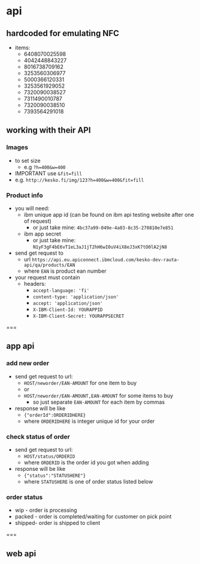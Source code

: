# api

## hardcoded for emulating NFC

* items:
    * 6408070025598
    * 4042448843227
    * 8016738709162
    * 3253560306977
    * 5000366120331
    * 3253561929052
    * 7320090038527
    * 7311490010787
    * 7320090038510
    * 7393564291018

## working with their API

### Images 

* to set size
    * e.g `?h=400&w=400`
* IMPORTANT use `&fit=fill`
* e.g. `http://kesko.fi/img/123?h=400&w=400&fit=fill`

### Product info

* you will need:
    * ibm unique app id (can be found on ibm api testing website after one of request)
        * or just take mine: `4bc37a99-049e-4a03-8c35-270810e7e851`
    * ibm app secret
        * or just take mine: `N1yF3gF4bE6vT1eL3aJ1jT2hH6wI0uV4iX8eJ3xK7tO0lA2jN8`  
* send get request to
    * url `https://api.eu.apiconnect.ibmcloud.com/kesko-dev-rauta-api/qa/products/EAN`
    * where `EAN` is product ean number
* your request must contain
    * headers:
        * `accept-language: 'fi'`
        * `content-type: 'application/json'`
        * `accept: 'application/json'`
        * `X-IBM-Client-Id: YOURAPPID`
        * `X-IBM-Client-Secret: YOURAPPSECRET`

===

## app api

### add new order

* send get request to url:
    * `HOST/neworder/EAN-AMOUNT` for one item to buy
    * or
    * `HOST/neworder/EAN-AMOUNT,EAN-AMOUNT` for some items to buy
        * so just separate `EAN-AMOUNT` for each item by commas
* response will be like
    * `{"orderId":ORDERIDHERE}`
    * where `ORDERIDHERE` is integer unique id for your order

### check status of order

* send get request to url:
    * `HOST/status/ORDERID`
    * where `ORDERID` is the order id you got when adding
* response will be like
    * `{"status":"STATUSHERE"}`
    * where `STATUSHERE` is one of order status listed below
    
### order status

* wip - order is processing
* packed - order is completed/waiting for customer on pick point
* shipped- order is shipped to client
    
===

## web api